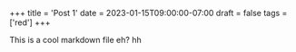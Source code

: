+++
title = 'Post 1'
date = 2023-01-15T09:00:00-07:00
draft = false
tags = ['red']
+++

This is a cool markdown file eh? hh
